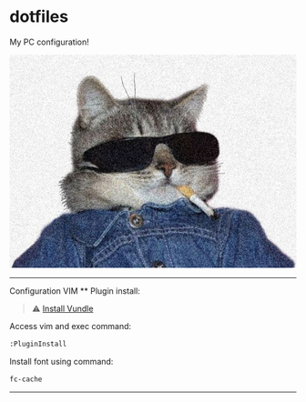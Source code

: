 # dotfiles
My PC configuration! 

![Cat Cool](img/Am-I-too-cool-for-aww_.jpeg)

---
Configuration VIM
**
Plugin install:

> :warning: [Install Vundle](https://github.com/VundleVim/Vundle.vim)

Access vim and exec command:

```bash
:PluginInstall
```
Install font using command:

```bash
fc-cache
```
---
